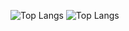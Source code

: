 ![Top Langs](https://github-readme-stats.vercel.app/api/top-langs/?username=WambuiGrace&hide_progress=true)
![Top Langs](https://github-readme-stats.vercel.app/api/top-langs/?username=WambuiGrace&langs_count=8)
